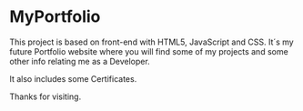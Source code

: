 # MyPortfolio

This project is based on front-end with HTML5, JavaScript and CSS.
It´s my future Portfolio website where you will find some of my projects and some other info relating me as a Developer.

It also includes some Certificates.

Thanks for visiting.
